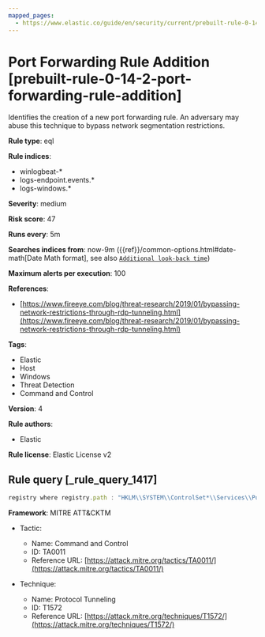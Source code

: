 ```yaml
---
mapped_pages:
  - https://www.elastic.co/guide/en/security/current/prebuilt-rule-0-14-2-port-forwarding-rule-addition.html
---
```


# Port Forwarding Rule Addition [prebuilt-rule-0-14-2-port-forwarding-rule-addition]

Identifies the creation of a new port forwarding rule. An adversary may abuse this technique to bypass network segmentation restrictions.

**Rule type**: eql

**Rule indices**:

* winlogbeat-*
* logs-endpoint.events.*
* logs-windows.*

**Severity**: medium

**Risk score**: 47

**Runs every**: 5m

**Searches indices from**: now-9m ({{ref}}/common-options.html#date-math[Date Math format], see also [`Additional look-back time`](docs-content://solutions/security/detect-and-alert/create-detection-rule.md#rule-schedule))

**Maximum alerts per execution**: 100

**References**:

* [https://www.fireeye.com/blog/threat-research/2019/01/bypassing-network-restrictions-through-rdp-tunneling.html](https://www.fireeye.com/blog/threat-research/2019/01/bypassing-network-restrictions-through-rdp-tunneling.html)

**Tags**:

* Elastic
* Host
* Windows
* Threat Detection
* Command and Control

**Version**: 4

**Rule authors**:

* Elastic

**Rule license**: Elastic License v2

## Rule query [_rule_query_1417]

```js
registry where registry.path : "HKLM\\SYSTEM\\ControlSet*\\Services\\PortProxy\\v4tov4\\*"
```

**Framework**: MITRE ATT&CKTM

* Tactic:

    * Name: Command and Control
    * ID: TA0011
    * Reference URL: [https://attack.mitre.org/tactics/TA0011/](https://attack.mitre.org/tactics/TA0011/)

* Technique:

    * Name: Protocol Tunneling
    * ID: T1572
    * Reference URL: [https://attack.mitre.org/techniques/T1572/](https://attack.mitre.org/techniques/T1572/)



